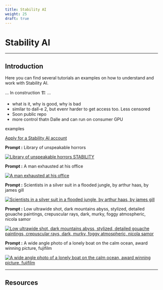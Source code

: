 ```yaml
---
title: Stability AI
weight: 25
draft: true
---
```


# Stability AI

---

## Introduction

Here you can find several tutorials an examples on how to understand and work with Stability AI.

... In construction 🏗️ ...

- what is it, why is good, why is bad
- similar to dall-e 2, but evenr harder to get access too. Less censored
- Soon public repo
- more control thatn Dalle and can run on consumer GPU

examples

[Apply for a Stability AI account](https://stability.ai/)

<!-- usage: !dream [-h] [--tokenize] [--height HEIGHT] [--width WIDTH]
[--cfg_scale CFG_SCALE] [--number NUMBER] [--separate-images]
[--grid] [--sampler SAMPLER] [--steps STEPS] [--seed SEED]
[--prior PRIOR] [--ascii] [--asciicols ASCIICOLS]
[prompt ...]

positional arguments:
prompt

optional arguments:
-h, --help
--tokenize, -t show CLIP tokenization output
--height HEIGHT, -H HEIGHT
[512] height of image (multiple of 64)
--width WIDTH, -W WIDTH
[512] width of image (multiple of 64)
--cfg_scale CFG_SCALE, -C CFG_SCALE
[7.0] CFG scale factor
--number NUMBER, -n NUMBER
[1] number of images
--separate-images, -i
Return multiple images as separate files.
--grid, -g Composite multiple images into a grid.
--sampler SAMPLER, -A SAMPLER
[k_lms] (ddim, plms, k_euler, k_euler_ancestral,
k_heun, k_dpm_2, k_dpm_2_ancestral, k_lms)
--steps STEPS, -s STEPS
[50] number of steps
--seed SEED, -S SEED random seed to use
--prior PRIOR, -p PRIOR
vector_adjust_prior
--ascii, -a a trip back to 1970
--asciicols ASCIICOLS, -ac ASCIICOLS
If ascii, number of text columns -->

<!-- !dream "library of unspoken horrors" -W 1024 -n 4 -g -S 315430079 The seeds for each individual image are: [927527191, 316615135, 4252812040, 315430079] -->

**Prompt :** Library of unspeakable horrors

[![Library of unspeakable horrors STABILITY](/images/tutorials/ai/stability_ex_1.png)](/images/tutorials/ai/stability_ex_1.png)

**Prompt :** A man exhausted at his office

[![A man exhausted at his office](/images/tutorials/ai/stability_ex_2.png)](/images/tutorials/ai/stability_ex_2.png)

**Prompt :** Scientists in a silver suit in a flooded jungle, by arthur haas, by james gill

[![Scientists in a silver suit in a flooded jungle, by arthur haas, by james gill](/images/tutorials/ai/stability_ex_3.png)](/images/tutorials/ai/stability_ex_3.png)

**Prompt :** Low ultrawide shot, dark mountains abyss, stylized, detailed gouache paintings, crepuscular rays, dark, murky, foggy atmospheric, nicola samor

[![Low ultrawide shot, dark mountains abyss, stylized, detailed gouache paintings, crepuscular rays, dark, murky, foggy atmospheric, nicola samor](/images/tutorials/ai/stability_ex_4.png)](/images/tutorials/ai/stability_ex_4.png)

**Prompt :** A wide angle photo of a lonely boat on the calm ocean, award winning picture, fujifilm

[![A wide angle photo of a lonely boat on the calm ocean, award winning picture, fujifilm](/images/tutorials/ai/stability_ex_5.png)](/images/tutorials/ai/stability_ex_5.png)

---

## Resources

